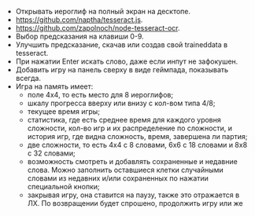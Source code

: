 - Открывать иероглиф на полный экран на десктопе.
- https://github.com/naptha/tesseract.js.
- https://github.com/zapolnoch/node-tesseract-ocr.
- Выбор предсказания на клавиши 0-9.
- Улучшить предсказание, скачав или создав свой traineddata в tesseract.
- При нажатии Enter искать слово, даже если инпут не зафокушен.
- Добавить игру на панель сверху в виде геймпада, показывать всегда.
- Игра на память имеет:
  - поле 4х4, то есть место для 8 иероглифов;
  - шкалу прогресса вверху или внизу с кол-вом типа 4/8;
  - текущее время игры;
  - статистика, где есть среднее время для каждого уровня сложности, кол-во игр и их распределение по сложности, и история игр, где видна сложность, время, завершена ли партия;
  - две сложности, то есть 4х4 с 8 словами, 6х6 с 18 словами и 8х8 с 32 словами;
  - возможность смотреть и добавлять сохраненные и недавние слова. Можно заполнить оставшиеся клетки случайными словами из недавних и/или сохраненных по нажатии специальной кнопки;
  - закрывая игру, она ставится на паузу, также это отражается в ЛХ. По возвращении будет спрошено, продолжить игру или же

<!--
2 элемента. 1 находится изначально, 2 должен быть открыт. 4 ивента: открытие 1, закрытие 1, открытие 2, закрытие 2.

# useExpansion

принимает
  родитель
  ребенок
  параметры перехода framer motion
  css свойства для отступов
  4 колбека для ивентов с доступом к
    родителю
    ребенку
возвращает
  функция открытия, закрытия
  состояние открытия, закрытия

0. изначально 2 не заспавнен, после expanded=true спавнится и начинается анимация;
1. скрывается 1, то есть invisible и pointer-events-none, tabIndex=-1;
2. показывается 2, ставит себе fixed, координаты 1 и анимируется до 0;
3. анимируется до 1, постоянно смотря координаты 1, после анимации 2 деспавнится из-за expanded=false, наконец 1 показывается.

-->

<!-- # Структура результата

## русские символы

- перевод `.ch_ru` (не всегда, ожидается законченное слово)
- начинается с (startsWith) `#ru_from` (не всегда, ожидается незаконченное слово)
- слова с `#words_start_with` (не всегда, ожидается законченное слово, есть у 50% законченных слов)
- в рус словах (типы примеры) `#ruch_fullsearch` (не всегда, ожидается любое слово, есть у 70% слов)
- синонимы `#synonyms_ru` (не всегда, 30%)
- примеры `#examples` (не всегда, ожидается любое слово, 80% у законченных, 70% у незаконченных)

- В КИТ СЛОВАХ (ТИПА ПРИМЕРЫ) `#xinsheng_fullsearch` (не всегда, ожидается любое слово, 100% у законченных, 90% у незаконченных)

## иероглиф(-ы)

- перевод `.ru` (не всегда, 95%)
- начинающиеся (startsWith) `#ch_from` (не всегда, 50%)
- в рус словах (типы примеры) `#ruch_fulltext` (не всегда, 40%)
- синонимы `#synonyms` (не всегда, 95%)
- примеры `#examples` (не всегда, 50%)

- ССЫЛКИ С `#backlinks` (не всегда, 65%)
- ПОСЛОВНЫЙ `.tbl_bywords` (не всегда, ожидается длинное словосочетание/предложение, 0-100%)
- ФРАЗЫ СО СЛОВОМ (ЧАСТОТНОСТЬ) `#frequency_words_here` (не всегда, 90%)

## пининь

- выбор слова/фразы
- не найдено -->
